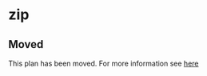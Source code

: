 # zip

## Moved

This plan has been moved. For more information see [here](https://github.com/habitat-sh/core-plans#additional-plans)
